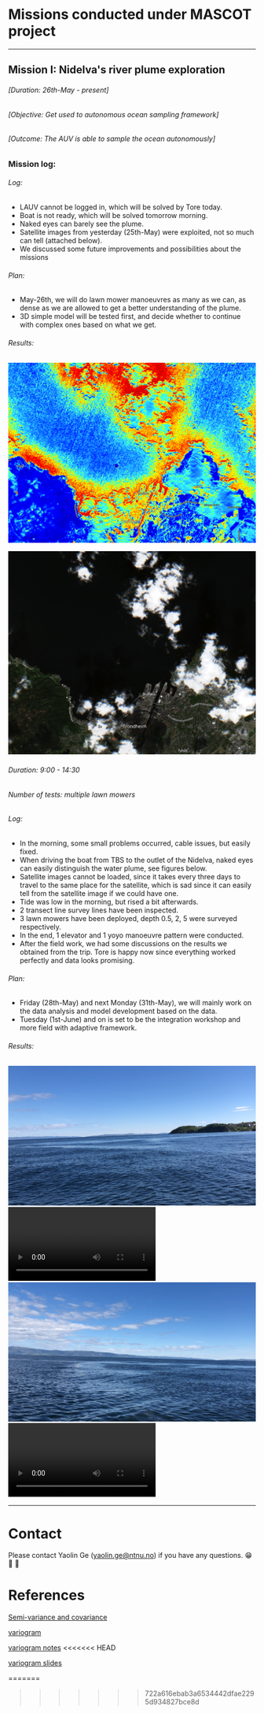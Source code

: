 # Missions conducted under MASCOT project

---

## Mission I: Nidelva's river plume exploration

###### [Duration: 26th-May - present]
###### [Objective: Get used to autonomous ocean sampling framework]
###### [Outcome: The AUV is able to sample the ocean autonomously]

### Mission log:



<!-- <details> -->
  <!-- <summary>26th-May-2021</summary> -->

###### Log:
- LAUV cannot be logged in, which will be solved by Tore today. 
- Boat is not ready, which will be solved tomorrow morning. 
- Naked eyes can barely see the plume.
- Satellite images from yesterday (25th-May) were exploited, not so much can tell (attached below).
- We discussed some future improvements and possibilities about the missions

###### Plan:
- May-26th, we will do lawn mower manoeuvres as many as we can, as dense as we are allowed to get a better understanding of the plume. 
- 3D simple model will be tested first, and decide whether to continue with complex ones based on what we get. 

###### Results:

![Satellite true image](Nidelva/May26/S01.png "Satellite true image")
<!-- (https://apps.sentinel-hub.com/eo-browser/?zoom=13&lat=63.45481&lng=10.39547&themeId=DEFAULT-THEME&visualizationUrl=https%3A%2F%2Fservices.sentinel-hub.com%2Fogc%2Fwms%2Fbd86bcc0-f318-402b-a145-015f85b9427e&datasetId=S2L2A&fromTime=2021-05-25T00%3A00%3A00.000Z&toTime=2021-05-25T23%3A59%3A59.999Z&layerId=1_TRUE_COLOR) -->


![Satellite moisture image](Nidelva/May26/S02.png "Satellite moisture index image")
<!-- (https://apps.sentinel-hub.com/eo-browser/?zoom=13&lat=63.45481&lng=10.39547&themeId=DEFAULT-THEME&visualizationUrl=https%3A%2F%2Fservices.sentinel-hub.com%2Fogc%2Fwms%2Fbd86bcc0-f318-402b-a145-015f85b9427e&datasetId=S2L2A&fromTime=2021-05-25T00%3A00%3A00.000Z&toTime=2021-05-25T23%3A59%3A59.999Z&layerId=5-MOISTURE-INDEX1) -->

<!-- </details> -->


<!-- <details> -->
  <!-- <summary>27th-May-2021</summary> -->
 
###### Duration: 9:00 - 14:30
###### Number of tests: multiple lawn mowers
###### Log:
- In the morning, some small problems occurred, cable issues, but easily fixed.
- When driving the boat from TBS to the outlet of the Nidelva, naked eyes can easily distinguish the water plume, see figures below.
- Satellite images cannot be loaded, since it takes every three days to travel to the same place for the satellite, which is sad since it can easily tell from the satellite image if we could have one.
- Tide was low in the morning, but rised a bit afterwards.
- 2 transect line survey lines have been inspected.
- 3 lawn mowers have been deployed, depth 0.5, 2, 5 were surveyed respectively.
- In the end, 1 elevator and 1 yoyo manoeuvre pattern were conducted.
- After the field work, we had some discussions on the results we obtained from the trip. Tore is happy now since everything worked perfectly and data looks promising. 

###### Plan:
- Friday (28th-May) and next Monday (31th-May), we will mainly work on the data analysis and model development based on the data. 
- Tuesday (1st-June) and on is set to be the integration workshop and more field with adaptive framework. 

###### Results:
![I1](Nidelva/May27/I1.JPG)
![I2](Nidelva/May27/I2.MOV)
![I3](Nidelva/May27/I3.JPG)
![I4](Nidelva/May27/I4.MOV)
<!-- ![LAUV travelling in the water masses](https://youtu.be/0ngE9tWy0Ms) -->



<!-- </details> -->


---

# Contact

Please contact Yaolin Ge (yaolin.ge@ntnu.no) if you have any questions. 😁 🤔 🤘


# References

[Semi-variance and covariance](https://www.aspexit.com/en/fundamental-assumptions-of-the-variogram-second-order-stationarity-intrinsic-stationarity-what-is-this-all-about/#Intrinsic_stationarity)

[variogram](https://scikit-gstat.readthedocs.io/en/latest/userguide/variogram.html)

[variogram notes](https://gsp.humboldt.edu/olm/R/04_01_Variograms.html)
<<<<<<< HEAD

[variogram slides](https://slideplayer.com/slide/8781466/)

=======
>>>>>>> 722a616ebab3a6534442dfae2295d934827bce8d
